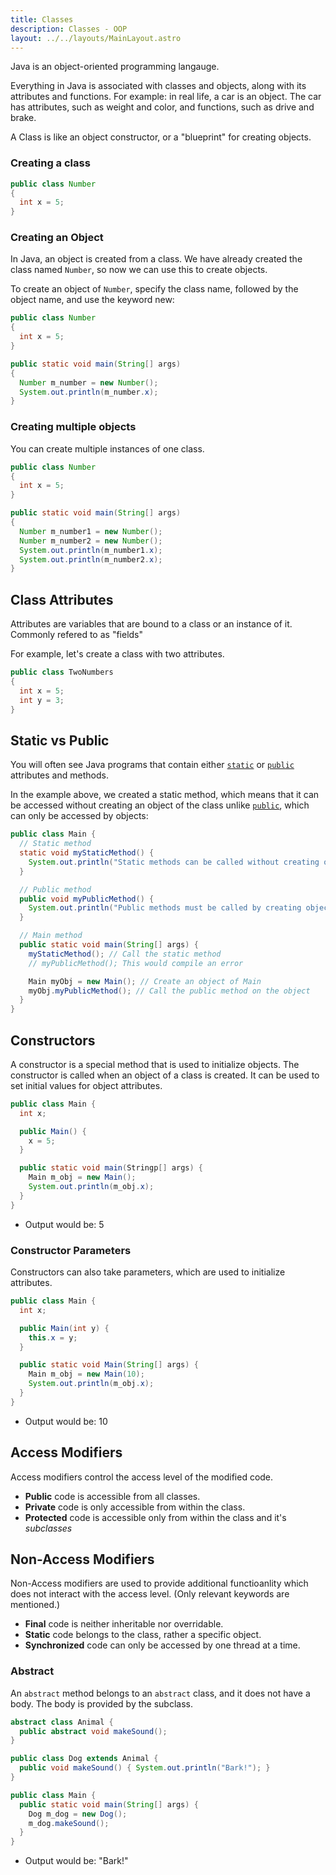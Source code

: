 ```yaml
---
title: Classes
description: Classes - OOP
layout: ../../layouts/MainLayout.astro
---
```


Java is an object-oriented programming langauge.

Everything in Java is associated with classes and objects, along with its attributes and functions. For example: in real life, a car is an object. The car has attributes, such as weight and color, and functions, such as drive and brake.

A Class is like an object constructor, or a "blueprint" for creating objects.

### Creating a class

```java
public class Number
{
  int x = 5;
}
```

### Creating an Object

In Java, an object is created from a class. We have already created the class named ```Number```, so now we can use this to create objects.

To create an object of ```Number```, specify the class name, followed by the object name, and use the keyword new:

```java
public class Number
{
  int x = 5;
}

public static void main(String[] args)
{
  Number m_number = new Number();
  System.out.println(m_number.x);
} 
```

### Creating multiple objects

You can create multiple instances of one class.

```java
public class Number
{
  int x = 5;
}

public static void main(String[] args)
{
  Number m_number1 = new Number();
  Number m_number2 = new Number();
  System.out.println(m_number1.x);
  System.out.println(m_number2.x);
} 
```

## Class Attributes

Attributes are variables that are bound to a class or an instance of it. Commonly refered to as "fields"

For example, let's create a class with two attributes.

```java
public class TwoNumbers
{
  int x = 5;
  int y = 3;
}
```

## Static vs Public

You will often see Java programs that contain either [```static```](#access-modifiers) or [```public```](#access-modifiers) attributes and methods.

In the example above, we created a static method, which means that it can be accessed without creating an object of the class unlike [```public```](#access-modifiers), which can only be accessed by objects:

```java
public class Main {
  // Static method
  static void myStaticMethod() {
    System.out.println("Static methods can be called without creating objects");
  }

  // Public method
  public void myPublicMethod() {
    System.out.println("Public methods must be called by creating objects");
  }

  // Main method
  public static void main(String[] args) {
    myStaticMethod(); // Call the static method
    // myPublicMethod(); This would compile an error

    Main myObj = new Main(); // Create an object of Main
    myObj.myPublicMethod(); // Call the public method on the object
  }
}
```

## Constructors

A constructor is a special method that is used to initialize objects. The constructor is called when an object of a class is created. It can be used to set initial values for object attributes.

```java
public class Main {
  int x;

  public Main() {
    x = 5;
  }

  public static void main(Stringp[] args) {
    Main m_obj = new Main();
    System.out.println(m_obj.x);
  }
}
```

* Output would be: 5

### Constructor Parameters

Constructors can also take parameters, which are used to initialize attributes.

```java
public class Main {
  int x;

  public Main(int y) {
    this.x = y;
  }

  public static void Main(String[] args) {
    Main m_obj = new Main(10);
    System.out.println(m_obj.x);
  }
}
```

* Output would be: 10

## Access Modifiers

Access modifiers control the access level of the modified code.

* **Public** code is accessible from all classes.
* **Private** code is only accessible from within the class.
* **Protected** code is accessible only from within the class and it's _subclasses_

## Non-Access Modifiers

Non-Access modifiers are used to provide additional functioanlity which does not interact with the access level. (Only relevant keywords are mentioned.)

* **Final** code is neither inheritable nor overridable.
* **Static** code belongs to the class, rather a specific object.
* **Synchronized** code can only be accessed by one thread at a time.

### Abstract

An ```abstract``` method belongs to an ```abstract``` class, and it does not have a body. The body is provided by the subclass.

```java
abstract class Animal {
  public abstract void makeSound();
}

public class Dog extends Animal {
  public void makeSound() { System.out.println("Bark!"); }
}

public class Main {
  public static void main(String[] args) { 
    Dog m_dog = new Dog();
    m_dog.makeSound();
  }
}
```

* Output would be: "Bark!"
